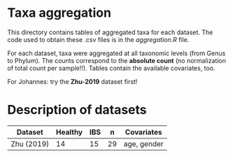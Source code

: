 # Taxa aggregation

This directory contains tables of aggregated taxa for each dataset. The code used to obtain these .csv files is in the _aggregation.R_ file.

For each dataset, taxa were aggregated at all taxonomic levels (from Genus to Phylum). The counts correspond to the **absolute count** (no normalization of total count per sample!!). Tables contain the available covariates, too.

For Johannes: try the **Zhu-2019** dataset first!


# Description of datasets

|   Dataset  | Healthy | IBS |  n  |  Covariates |
| ---------- | ------- | --- | --- | ----------- |
| Zhu (2019) |   14    | 15  |  29 | age, gender |